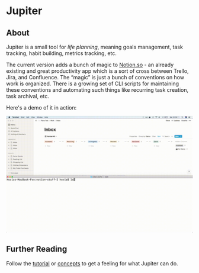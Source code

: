 # Jupiter

## About

Jupiter is a small tool for _life planning_, meaning goals management, task tracking,
habit building, metrics tracking, etc.

The current version adds a bunch of magic to [Notion.so](https://notion.so) - an
already existing and great productivity app which is a sort of cross between Trello,
Jira, and Confluence. The “magic” is just a bunch of conventions on how work is
organized. There is a growing set of CLI scripts for maintaining these conventions
and automating such things like recurring task creation, task archival, etc.

Here's a demo of it in action:

![Jupiter Demo](assets/jupiter-demo-anim2.gif)

## Further Reading

Follow the [tutorial](tutorial.md) or [concepts](concepts.md) to get a feeling for what Jupiter can do.
